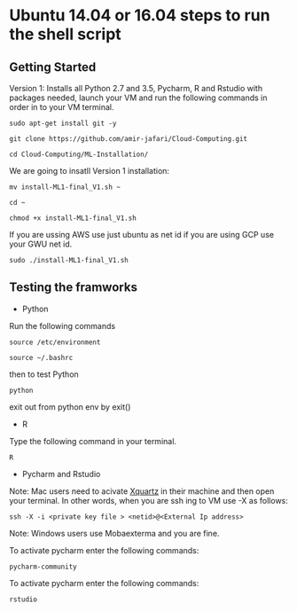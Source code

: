 # Ubuntu 14.04 or 16.04 steps to run the shell script

## Getting Started 

Version 1: Installs all Python 2.7 and 3.5, Pycharm, R and Rstudio with packages needed, launch your VM  and run the following commands in order in to your VM terminal.

```
sudo apt-get install git -y
```
```
git clone https://github.com/amir-jafari/Cloud-Computing.git
```
```
cd Cloud-Computing/ML-Installation/

```
We are going to insatll  Version 1 installation:
```
mv install-ML1-final_V1.sh ~
```
```
cd ~
```
```
chmod +x install-ML1-final_V1.sh
```

If you are ussing AWS use just ubuntu as net id if you are using GCP use your GWU net id.

```
sudo ./install-ML1-final_V1.sh
```

## Testing the framworks

* Python

Run the following commands

```
source /etc/environment
```
```
source ~/.bashrc
```
then to test Python

```
python
```

exit out from python env by exit()

* R

Type the following command in your terminal.

```
R
```

* Pycharm and Rstudio

Note: Mac users need to acivate [Xquartz](https://www.xquartz.org/) in their machine and then open your terminal. In other words, when you are ssh ing to VM use -X as follows:

```
ssh -X -i <private key file > <netid>@<External Ip address>
``` 

Note: Windows users use Mobaexterma and you are fine.

To activate pycharm enter the following commands:

```
pycharm-community
```

To activate pycharm enter the following commands:

```
rstudio
```




